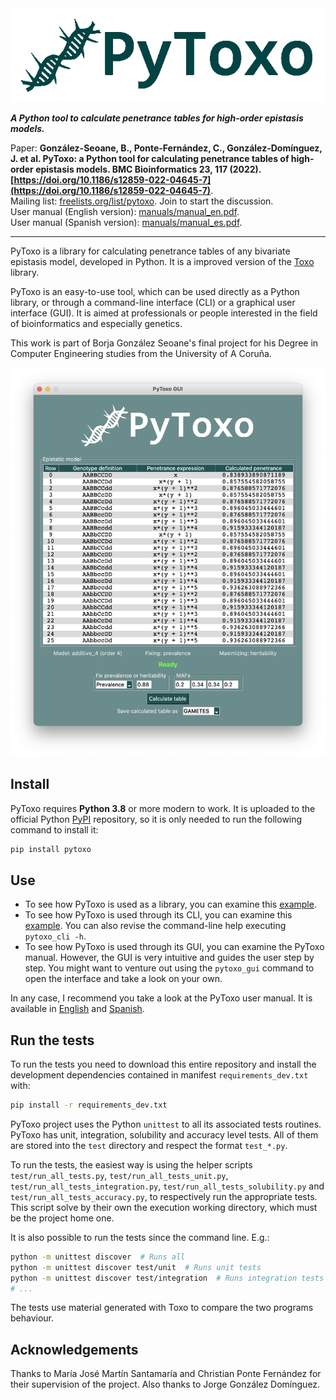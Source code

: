 <img height="150" src="https://raw.githubusercontent.com/bglezseoane/pytoxo/master/img/logo_tn.gif" alt="PyToxo">

***A Python tool to calculate penetrance tables for high-order epistasis models.***  

Paper: **González-Seoane, B., Ponte-Fernández, C., González-Domínguez, J. et al. PyToxo: a Python tool for calculating penetrance tables of high-order epistasis models. BMC Bioinformatics 23, 117 (2022). [https://doi.org/10.1186/s12859-022-04645-7](https://doi.org/10.1186/s12859-022-04645-7)**.  
Mailing list: [freelists.org/list/pytoxo](https://www.freelists.org/list/pytoxo). Join to start the discussion.  
User manual (English version): [manuals/manual_en.pdf](https://raw.githubusercontent.com/bglezseoane/pytoxo/master/manuals/manual_en.pdf).  
User manual (Spanish version): [manuals/manual_es.pdf](https://raw.githubusercontent.com/bglezseoane/pytoxo/master/manuals/manual_es.pdf).  

---------------------------------------------------------------------

PyToxo is a library for calculating penetrance tables of any bivariate epistasis model, developed in Python. It is a improved version of the [Toxo](https://github.com/UDC-GAC/toxo) library.

PyToxo is an easy-to-use tool, which can be used directly as a Python library, or through a command-line interface (CLI) or a graphical user interface (GUI). It is aimed at professionals or people interested in the field of bioinformatics and especially genetics.

This work is part of Borja González Seoane's final project for his Degree in Computer Engineering studies from the University of A Coruña.

![PyToxo GUI screenshot](https://raw.githubusercontent.com/bglezseoane/pytoxo/master/img/pytoxo_gui_screenshot.png "PyToxo GUI screenshot")


## Install

PyToxo requires **Python 3.8** or more modern to work. It is uploaded to the official Python [PyPI](https://pypi.org/project/pytoxo/) repository, so it is only needed to run the following command to install it:

```sh
pip install pytoxo
```


## Use

- To see how PyToxo is used as a library, you can examine this [example](https://github.com/bglezseoane/pytoxo/tree/master/examples/basic_use_of_pytoxo_as_library.ipynb).
- To see how PyToxo is used through its CLI, you can examine this [example](https://github.com/bglezseoane/pytoxo/tree/master/examples/basic_use_of_pytoxo_as_cli.sh). You can also revise the command-line help executing `pytoxo_cli -h`.
- To see how PyToxo is used through its GUI, you can examine the PyToxo manual. However, the GUI is very intuitive and guides the user step by step. You might want to venture out using the `pytoxo_gui` command to open the interface and take a look on your own.

In any case, I recommend you take a look at the PyToxo user manual. It is available in [English](https://github.com/bglezseoane/pytoxo/blob/master/manuals/manual_en.pdf) and [Spanish](https://github.com/bglezseoane/pytoxo/blob/master/manuals/manual_es.pdf).


## Run the tests

To run the tests you need to download this entire repository and install the development dependencies contained in manifest `requirements_dev.txt` with:

```sh
pip install -r requirements_dev.txt
```

PyToxo project uses the Python `unittest` to all its associated tests routines. PyToxo has unit, integration, solubility and accuracy level tests. All of them are stored into the `test` directory and respect the format `test_*.py`.

To run the tests, the easiest way is using the helper scripts `test/run_all_tests.py`, `test/run_all_tests_unit.py`, `test/run_all_tests_integration.py`, `test/run_all_tests_solubility.py` and `test/run_all_tests_accuracy.py`, to respectively run the appropriate tests. This script solve by their own the execution working directory, which must be the project home one.

It is also possible to run the tests since the command line. E.g.:

```sh
python -m unittest discover  # Runs all
python -m unittest discover test/unit  # Runs unit tests
python -m unittest discover test/integration  # Runs integration tests
# ...
```

The tests use material generated with Toxo to compare the two programs behaviour.


## Acknowledgements

Thanks to María José Martín Santamaría and Christian Ponte Fernández for their supervision of the project. Also thanks to Jorge González Domínguez.

